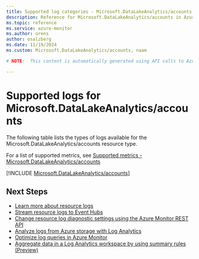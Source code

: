 ```yaml
---
title: Supported log categories - Microsoft.DataLakeAnalytics/accounts
description: Reference for Microsoft.DataLakeAnalytics/accounts in Azure Monitor Logs.
ms.topic: reference
ms.service: azure-monitor
ms.author: orens
author: osalzberg
ms.date: 11/19/2024
ms.custom: Microsoft.DataLakeAnalytics/accounts, naam

# NOTE:  This content is automatically generated using API calls to Azure. Any edits made on these files will be overwritten in the next run of the script. 

---
```





# Supported logs for Microsoft.DataLakeAnalytics/accounts  
The following table lists the types of logs available for the Microsoft.DataLakeAnalytics/accounts resource type.
  
  
  
For a list of supported metrics, see [Supported metrics - Microsoft.DataLakeAnalytics/accounts](../supported-metrics/microsoft-datalakeanalytics-accounts-metrics.md)  
  

  
[!INCLUDE [Microsoft.DataLakeAnalytics/accounts](~/reusable-content/ce-skilling/azure/includes/azure-monitor/reference/logs/microsoft-datalakeanalytics-accounts-logs-include.md)]  
  

## Next Steps

* [Learn more about resource logs](/azure/azure-monitor/essentials/platform-logs-overview)
* [Stream resource logs to Event Hubs](/azure/azure-monitor/essentials/resource-logs#send-to-azure-event-hubs)
* [Change resource log diagnostic settings using the Azure Monitor REST API](/rest/api/monitor/diagnosticsettings)
* [Analyze logs from Azure storage with Log Analytics](/azure/azure-monitor/essentials/resource-logs#send-to-log-analytics-workspace)
* [Optimize log queries in Azure Monitor](/azure/azure-monitor/logs/query-optimization)
* [Aggregate data in a Log Analytics workspace by using summary rules (Preview)](/azure/azure-monitor/logs/summary-rules)